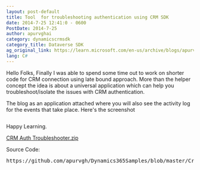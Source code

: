```yaml
---
layout: post-default
title: Tool  for troubleshooting authentication using CRM SDK
date: 2014-7-25 12:41:0 - 0600
PostDate: 2014-7-25
author: apurvghai
category: dynamicscrmsdk
category_title: Dataverse SDK
ag_original_link: https://learn.microsoft.com/en-us/archive/blogs/apurvghai/tool-for-troubleshooting-authentication-using-crm-sdk
lang: C#
---
```

Hello Folks, Finally I was able to spend some time out to work on shorter code for CRM connection using late bound approach. More than the helper concept the idea is about a universal application which can help you troubleshoot/isolate the issues with CRM authentication.

The blog as an application attached where you will also see the activity log for the events that take place. Here's the screenshot

<img src="https://msdnshared.blob.core.windows.net/media/MSDNBlogsFS/prod.evol.blogs.msdn.com/CommunityServer.Blogs.Components.WeblogFiles/00/00/01/45/90/4760.crmauthtbshtr.PNG" alt="" border="0" />

Happy Learning.
<p class="MsoNormal"><span style="font-size:9.5pt;font-family:Consolas;color:green;background:white;"></span></p>
<a href="https://msdnshared.blob.core.windows.net/media/MSDNBlogsFS/prod.evol.blogs.msdn.com/CommunityServer.Components.PostAttachments/00/10/54/52/76/CRM%20Auth%20Troubleshooter.zip">CRM Auth Troubleshooter.zip</a>

Source Code:
<pre>https://github.com/apurvgh/Dynamics365Samples/blob/master/Crm_Sdk_Samples/OldSchoolCrmConnection.cs

</pre>
